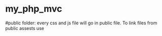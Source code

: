 # my_php_mvc

#public folder: every css and js file will go in public file. To link files from public assests use 
<?=ROOT_URL . '/public/foldername/filename'?>
